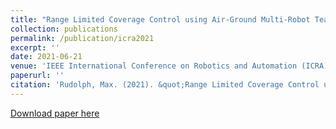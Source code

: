 ```yaml
---
title: "Range Limited Coverage Control using Air-Ground Multi-Robot Teams"
collection: publications
permalink: /publication/icra2021
excerpt: ''
date: 2021-06-21
venue: 'IEEE International Conference on Robotics and Automation (ICRA)'
paperurl: ''
citation: 'Rudolph, Max. (2021). &quot;Range Limited Coverage Control using Air-Ground Multi-Robot Teams.&quot; <i>IEEE International Conference on Intelligent Robots and Systems (IROS)1</i>. 1(1).'
---
```


[Download paper here](http://maxrudolph1.github.io/files/icra2021.pdf)
